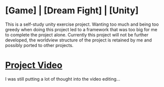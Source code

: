 # [Game] | [Dream Fight] | [Unity]
This is a self-study unity exercise project. Wanting too much and being too greedy when doing this project led to a framework that was too big for me to complete the project alone. Currently this project will not be further developed, the worldview structure of the project is retained by me and possibly ported to other projects.

# [Project Video](https://www.youtube.com/watch?v=c2OsjqdRSo0)
I was still putting a lot of thought into the video editing...

